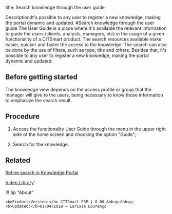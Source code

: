 title: Search knowledge through the user guide

Description:It's possible to any user to register a new knowledge, making the portal dynamic and updated.
#Search knowledge through the user guide
The User Guide is a place where it's available the relevant information to guide the users (clients, analysts, managers, etc) in the usage of a given functionality of a CITSmart product. The search resources available make easier, quicker and faster the access to the knowledge. The search can also be done by the use of filters, such as type, title and others. Besides that, it's possible to any user to register a new knowledge, making the portal dynamic and updated.

Before getting started
--------------------------

The knowledge view depends on the access profile or group that the manager will
give to the users, being necessary to know those information to emphasize the
search result.

Procedure
-------------

1.  Access the functionality User Guide through the menu in the upper right side
    of the home screen and choosing the option "Guide";

2.  Search for the knowledge.

Related
-----------

[Refine search in Knowledge Portal](/en-us/citsmart-esp-8/processes/knowledge/configuration/refine-search-knowledge-portal.html)

<i class='fa fa-youtube-play  fa-2x' style='color:#97ce17;vertical-align: middle;'> </i> [Video Library](https://www.youtube.com/playlist?list=PLB5qK2uzf2RPrJlfrg8kcSk7iorkZwCWq)'

!!! tip "About"

    <b>Product/Version:</b> CITSmart ESP | 8.00 &nbsp;&nbsp;
    <b>Updated:</b>01/04/2019 – Larissa Lourenço

